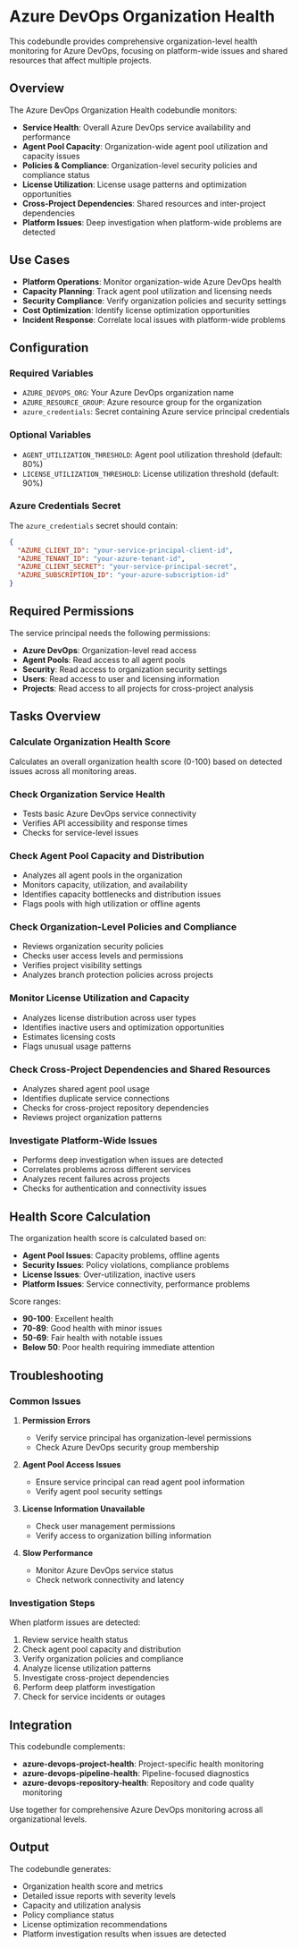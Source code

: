 # Azure DevOps Organization Health

This codebundle provides comprehensive organization-level health monitoring for Azure DevOps, focusing on platform-wide issues and shared resources that affect multiple projects.

## Overview

The Azure DevOps Organization Health codebundle monitors:
- **Service Health**: Overall Azure DevOps service availability and performance
- **Agent Pool Capacity**: Organization-wide agent pool utilization and capacity issues
- **Policies & Compliance**: Organization-level security policies and compliance status
- **License Utilization**: License usage patterns and optimization opportunities
- **Cross-Project Dependencies**: Shared resources and inter-project dependencies
- **Platform Issues**: Deep investigation when platform-wide problems are detected

## Use Cases

- **Platform Operations**: Monitor organization-wide Azure DevOps health
- **Capacity Planning**: Track agent pool utilization and licensing needs
- **Security Compliance**: Verify organization policies and security settings
- **Cost Optimization**: Identify license optimization opportunities
- **Incident Response**: Correlate local issues with platform-wide problems

## Configuration

### Required Variables

- `AZURE_DEVOPS_ORG`: Your Azure DevOps organization name
- `AZURE_RESOURCE_GROUP`: Azure resource group for the organization
- `azure_credentials`: Secret containing Azure service principal credentials

### Optional Variables

- `AGENT_UTILIZATION_THRESHOLD`: Agent pool utilization threshold (default: 80%)
- `LICENSE_UTILIZATION_THRESHOLD`: License utilization threshold (default: 90%)

### Azure Credentials Secret

The `azure_credentials` secret should contain:
```json
{
  "AZURE_CLIENT_ID": "your-service-principal-client-id",
  "AZURE_TENANT_ID": "your-azure-tenant-id", 
  "AZURE_CLIENT_SECRET": "your-service-principal-secret",
  "AZURE_SUBSCRIPTION_ID": "your-azure-subscription-id"
}
```

## Required Permissions

The service principal needs the following permissions:
- **Azure DevOps**: Organization-level read access
- **Agent Pools**: Read access to all agent pools
- **Security**: Read access to organization security settings
- **Users**: Read access to user and licensing information
- **Projects**: Read access to all projects for cross-project analysis

## Tasks Overview

### Calculate Organization Health Score
Calculates an overall organization health score (0-100) based on detected issues across all monitoring areas.

### Check Organization Service Health
- Tests basic Azure DevOps service connectivity
- Verifies API accessibility and response times
- Checks for service-level issues

### Check Agent Pool Capacity and Distribution
- Analyzes all agent pools in the organization
- Monitors capacity, utilization, and availability
- Identifies capacity bottlenecks and distribution issues
- Flags pools with high utilization or offline agents

### Check Organization-Level Policies and Compliance
- Reviews organization security policies
- Checks user access levels and permissions
- Verifies project visibility settings
- Analyzes branch protection policies across projects

### Monitor License Utilization and Capacity
- Analyzes license distribution across user types
- Identifies inactive users and optimization opportunities
- Estimates licensing costs
- Flags unusual usage patterns

### Check Cross-Project Dependencies and Shared Resources
- Analyzes shared agent pool usage
- Identifies duplicate service connections
- Checks for cross-project repository dependencies
- Reviews project organization patterns

### Investigate Platform-Wide Issues
- Performs deep investigation when issues are detected
- Correlates problems across different services
- Analyzes recent failures across projects
- Checks for authentication and connectivity issues

## Health Score Calculation

The organization health score is calculated based on:
- **Agent Pool Issues**: Capacity problems, offline agents
- **Security Issues**: Policy violations, compliance problems  
- **License Issues**: Over-utilization, inactive users
- **Platform Issues**: Service connectivity, performance problems

Score ranges:
- **90-100**: Excellent health
- **70-89**: Good health with minor issues
- **50-69**: Fair health with notable issues
- **Below 50**: Poor health requiring immediate attention

## Troubleshooting

### Common Issues

1. **Permission Errors**
   - Verify service principal has organization-level permissions
   - Check Azure DevOps security group membership

2. **Agent Pool Access Issues**
   - Ensure service principal can read agent pool information
   - Verify agent pool security settings

3. **License Information Unavailable**
   - Check user management permissions
   - Verify access to organization billing information

4. **Slow Performance**
   - Monitor Azure DevOps service status
   - Check network connectivity and latency

### Investigation Steps

When platform issues are detected:
1. Review service health status
2. Check agent pool capacity and distribution
3. Verify organization policies and compliance
4. Analyze license utilization patterns
5. Investigate cross-project dependencies
6. Perform deep platform investigation
7. Check for service incidents or outages

## Integration

This codebundle complements:
- **azure-devops-project-health**: Project-specific health monitoring
- **azure-devops-pipeline-health**: Pipeline-focused diagnostics
- **azure-devops-repository-health**: Repository and code quality monitoring

Use together for comprehensive Azure DevOps monitoring across all organizational levels.

## Output

The codebundle generates:
- Organization health score and metrics
- Detailed issue reports with severity levels
- Capacity and utilization analysis
- Policy compliance status
- License optimization recommendations
- Platform investigation results when issues are detected 